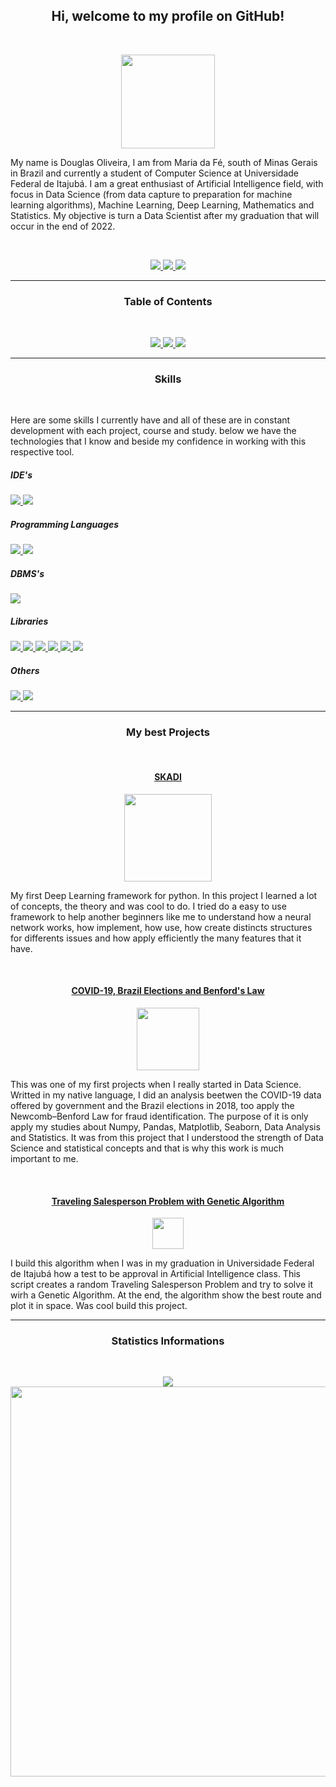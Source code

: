 <h2 align="center">Hi, welcome to my profile on GitHub!</h2>
<br>
<p align="center"><img width = 150 src="https://user-images.githubusercontent.com/56659549/106941005-03b8c100-6701-11eb-9d77-0a4c296bd615.png"></p>
<p> 
  My name is Douglas Oliveira, I am from Maria da Fé, south of Minas Gerais in Brazil and currently a student of Computer Science at Universidade Federal de         Itajubá. I am a great enthusiast of Artificial Intelligence field, with focus in Data Science (from data capture to preparation for machine learning               algorithms), Machine Learning, Deep Learning, Mathematics and Statistics. My objective is turn a Data Scientist after my graduation that will occur in the end   of 2022. 
</p>
<br>
<p align="center">
  <a href="mailto:dellonath@gmail.com?
    subject=MessageTitle&amp;
    body=Message Content">
    <img src="https://img.shields.io/static/v1?label=Gmail&message=dellonath@gmail.com&color=EA4335&style=for-the-badge&logo=Gmail">
  </a>
  <a href="https://www.linkedin.com/in/douglas-oliveira-5b36201b2/">
    <img src="https://img.shields.io/static/v1?label=LinkedIn&message=Douglas%20Oliveira&color=0077B5&style=for-the-badge&logo=LinkedIn">
  </a>
  <a href="https://www.facebook.com/dellonath/">
    <img src="https://img.shields.io/static/v1?label=Facebook&message=Douglas%20Oliveira&color=1877F2&style=for-the-badge&logo=Facebook">
  </a>
</p>

_________________________________________________________________________________________________________________________________________________________________

<h3 align="center">Table of Contents</h3>
<br>
<p align="center">
 <a href="#Skills">
   <img src="https://img.shields.io/badge/Skills-grey?style=for-the-badge">
 </a>
 <a href="#My-best-projects">
   <img src="https://img.shields.io/badge/My%20best%20projects-grey?style=for-the-badge">
 </a>
 <a href="#Statistics-Informations">
   <img src="https://img.shields.io/badge/Statistics%20Informations-grey?style=for-the-badge">
 </a> 
</p>

_________________________________________________________________________________________________________________________________________________________________

<a name="Skills"/>
<h3 align="center">Skills</h3>
<br>
<p> 
  Here are some skills I currently have and all of these are in constant development with each project, course and study. below we have the technologies that I     know and beside my confidence in working with this respective tool.<br>
  <h5>IDE's</h5>
    <a href="https://jupyter.org/">
     <img src="https://img.shields.io/static/v1?label=Jupyter%20Notebook&message=95%&color=107C10&style=for-the-badge&logo=Jupyter"/>
    </a>
    <a href="https://code.visualstudio.com/">
     <img src="https://img.shields.io/static/v1?label=Visual%20Studio%20Code&message=90%&color=107C10&style=for-the-badge&logo=Visual-Studio-Code"/>
    </a>
  <h5>Programming Languages</h5>
    <a href="https://www.python.org/">
     <img src="https://img.shields.io/static/v1?label=Python&message=95%&color=107C10&style=for-the-badge&logo=Python"/>
    </a>
    <a href="https://en.wikipedia.org/wiki/C_(programming_language)">
     <img src="https://img.shields.io/static/v1?label=C&message=70%&color=A8B9CC&style=for-the-badge&logo=C"/>
    </a>
  <h5>DBMS's</h5>
    <a href="https://www.postgresql.org/">
     <img src="https://img.shields.io/static/v1?label=PostgreSQL&message=65%&color=A8B9CC&style=for-the-badge&logo=PostgreSQL"/>
    </a>
  <h5>Libraries</h5>
    <a href="https://numpy.org/">
     <img src="https://img.shields.io/static/v1?label=Numpy&message=90%&color=107C10&style=for-the-badge&logo=Numpy"/>
    </a>
    <a href="https://pandas.pydata.org/">
     <img src="https://img.shields.io/static/v1?label=Pandas&message=85%&color=107C10&style=for-the-badge&logo=pandas"/>
    </a>
    <a href="https://matplotlib.org/">
     <img src="https://img.shields.io/static/v1?label=Matplotlib&message=85%&color=107C10&style=for-the-badge&logo=Semantic-Web"/>
    </a>
    <a href="https://seaborn.pydata.org/">
     <img src="https://img.shields.io/static/v1?label=Seaborn&message=85%&color=107C10&style=for-the-badge&logo=Sketchfab"/>
    </a>
    <a href="https://scikit-learn.org/stable/">
     <img src="https://img.shields.io/static/v1?label=Scikit-Learn&message=75%&color=A8B9CC&style=for-the-badge&logo=scikit-learn"/>
    </a>
    <a href="https://keras.io/">
     <img src="https://img.shields.io/static/v1?label=Keras&message=40%&color=FF7139&style=for-the-badge&logo=Keras"/>
    </a>
  <h5>Others</h5>
    <a href="https://en.wikipedia.org/wiki/HTML5">
     <img src="https://img.shields.io/static/v1?label=HTML5&message=50%&color=FF7139&style=for-the-badge&logo=HTML5"/>
    </a>
    <a href="https://pt.wikipedia.org/wiki/CSS3">
     <img src="https://img.shields.io/static/v1?label=CSS3&message=30%&color=FF7139&style=for-the-badge&logo=CSS3"/>
    </a>
</p>

_________________________________________________________________________________________________________________________________________________________________

<a name="My-best-projects"/>
<h3 align="center">My best Projects</h3>

<br>

<a href="https://github.com/Dellonath/SKADI"><h4 align="center">SKADI</h4></a>

<p align="center">
  <a href="https://github.com/Dellonath/SKADI">
    <img width = 140 src="https://user-images.githubusercontent.com/56659549/106782675-342d2c00-6629-11eb-96a7-ca0096278de9.png">
  </a>
</p>

<p>
  My first Deep Learning framework for python. In this project I learned a lot of concepts, the theory and was cool to do. I tried do a easy to use framework to     help another beginners like me to understand how a neural network works, how implement, how use, how create distincts structures for differents issues and how     apply efficiently the many features that it have. 
</p>

<br>

<a href="https://github.com/Dellonath/COVID-19_eleicoes2018_lei_de_Benford"> <h4 align="center">COVID-19, Brazil Elections and Benford's Law</h4> </a>

<p align="center">
  <a href="https://github.com/Dellonath/COVID-19_eleicoes2018_lei_de_Benford">
    <img width = 100 src="https://user-images.githubusercontent.com/56659549/107123605-32f43d00-687d-11eb-85f2-31ec104f69e9.png">
  </a>
</p>

<p>
  This was one of my first projects when I really started in Data Science. Writted in my native language, I did an analysis beetwen the COVID-19 data offered by     government and the Brazil elections in 2018, too apply the Newcomb–Benford Law for fraud identification. The purpose of it is only apply my studies about Numpy,   Pandas, Matplotlib, Seaborn, Data Analysis and Statistics. It was from this project that I understood the strength of Data Science and statistical concepts and   that is why this work is much important to me.
</p>

<br>

<a href="https://github.com/Dellonath/traveling_salesperson_problem"> <h4 align="center">Traveling Salesperson Problem with Genetic Algorithm</h4> </a>

<p align="center">
  <a href="Traveling Salesperson Problem">
    <img width = 50 src="https://user-images.githubusercontent.com/56659549/107124374-57064d00-6882-11eb-9f04-7cbd364c33ea.png">
  </a>
</p>

<p>
  I build this algorithm when I was in my graduation in Universidade Federal de Itajubá how a test to be approval in Artificial Intelligence class. This script     creates a random Traveling Salesperson Problem and try to solve it wirh a Genetic Algorithm. At the end, the algorithm show the best route and plot it in space.   Was cool build this project.

</p>

_________________________________________________________________________________________________________________________________________________________________
<a name="Statistics-Informations"/>
<h3 align="center">Statistics Informations</h3>

<br>
<p align="center">
  <img src="https://github-readme-stats.vercel.app/api/top-langs/?username=Dellonath&theme=gotham">
  <img width=624 src="https://github-readme-stats.vercel.app/api?username=Dellonath&show_icons=true&include_all_commits=true&theme=gotham">
</p>

